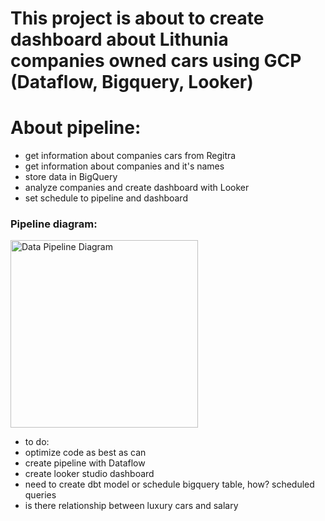 # This project is about to create dashboard about Lithunia companies owned cars using GCP (Dataflow, Bigquery, Looker)

# About pipeline:
- get information about companies cars from Regitra
- get information about companies and it's names
- store data in BigQuery
- analyze companies and create dashboard with Looker
- set schedule to pipeline and dashboard


### Pipeline diagram:
<img src="./dataflow_pipeline/diagram/lt_statistics_pipeline.jpeg" alt="Data Pipeline Diagram" width="300">

- to do:
- optimize code as best as can
- create pipeline with Dataflow
- create looker studio dashboard
- need to create dbt model or schedule bigquery table, how? scheduled queries
- is there relationship between luxury cars and salary
